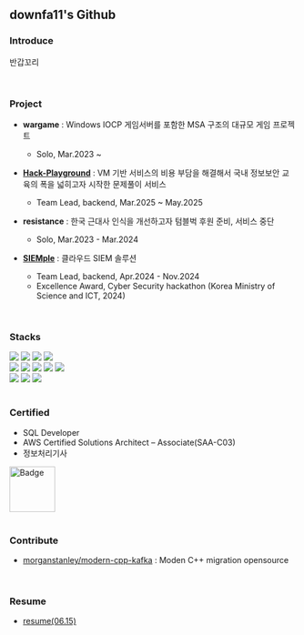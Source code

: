 ## downfa11's Github

### Introduce

반갑꼬리

<br>

### Project
- **wargame** : Windows IOCP 게임서버를 포함한 MSA 구조의 대규모 게임 프로젝트
  - Solo, Mar.2023 ~

- **[Hack-Playground](https://hpground.xyz)** : VM 기반 서비스의 비용 부담을 해결해서 국내 정보보안 교육의 폭을 넓히고자 시작한 문제풀이 서비스
  - Team Lead, backend, Mar.2025 ~ May.2025
  
- **resistance** : 한국 근대사 인식을 개선하고자 텀블벅 후원 준비, 서비스 중단
  - Solo, Mar.2023 - Mar.2024

- **[SIEMple](https://hub.docker.com/r/downfa11/siemple)** : 클라우드 SIEM 솔루션 
  - Team Lead, backend, Apr.2024 - Nov.2024
  - Excellence Award, Cyber Security hackathon (Korea Ministry of Science and ICT, 2024)

<br>

### Stacks

<div>
<img src="https://img.shields.io/badge/Spring%20Webflux-6DB33F?style=flat-square&logo=spring&logoColor=white"/>
<img src="https://img.shields.io/badge/Spring%20MVC-6DB33F?style=flat-square&logo=spring&logoColor=white"/>
<img src="https://img.shields.io/badge/Spring%20Data%20JPA-6DB33F?style=flat-square&logo=spring&logoColor=white"/>
<img src="https://img.shields.io/badge/Spring%20Security-6DB33F?style=flat-square&logo=spring-security&logoColor=white"/>
</div>

<div>
<img src="https://img.shields.io/badge/MySQL-4479A1?style=flat-square&logo=mysql&logoColor=white"/>
<img src="https://img.shields.io/badge/PostgreSQL-4169E1?style=flat-square&logo=postgresql&logoColor=white"/>
<img src="https://img.shields.io/badge/Apache%20Kafka-231F28?style=flat-square&logo=apache-kafka&logoColor=white"/>
<img src="https://img.shields.io/badge/Redis-DC382D?style=flat-square&logo=redis&logoColor=white"/>
<img src="https://img.shields.io/badge/ElasticSearch-005571?style=flat-square&logo=elasticsearch&logoColor=white"/>
</div>
  
<div>
<img src="https://img.shields.io/badge/GitHub%20Actions-2088FF?style=flat-square&logo=github-actions&logoColor=white"/>
<img src="https://img.shields.io/badge/Kubernetes-326CE5?style=flat-square&logo=kubernetes&logoColor=white"/>
<img src="https://img.shields.io/badge/IOCP%20Socket-000000?style=flat-square&logo=windows&logoColor=white"/>
</div>

<br>

### Certified
- SQL Developer
- AWS Certified Solutions Architect – Associate(SAA-C03)
- 정보처리기사

<a href="https://www.credly.com/badges/2724a96e-1c69-473b-8be4-9f99de6f113b/public_url">
  <img src="https://images.credly.com/size/220x220/images/0e284c3f-5164-4b21-8660-0d84737941bc/image.png" width="80" height="80" alt="Badge"/>
</a>

<br>
<br>


### Contribute
- [morganstanley/modern-cpp-kafka](https://github.com/morganstanley/modern-cpp-kafka/pull/241) : Moden C++ migration opensource

<br>

### Resume
- [resume(06.15)](https://drive.google.com/file/d/1F6cuBARYlAn2xegmbagY183iOJvTlV4P) 

<br>
